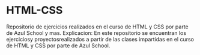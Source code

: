 # HTML-CSS
Repositorio de ejercicios realizados en el curso de HTML  y CSS por parte de Azul School y mas.
Explicacion: En este repositorio se encuentran los ejerciciosy proyectosrealizados a partir de 
las clases impartidas en el curso de HTML y CSS por parte de Azul School.
